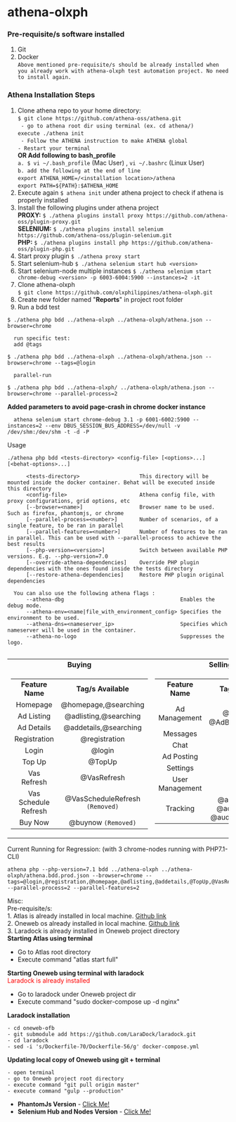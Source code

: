 # athena-olxph
### Pre-requisite/s software installed
1. Git
3. Docker <br>
```Above mentioned pre-requisite/s should be already installed when you already work with athena-olxph test automation project. No need to install again.```

### Athena Installation Steps
1. Clone athena repo to your home directory: <br>
```$ git clone https://github.com/athena-oss/athena.git``` <br>
``` - go to athena root dir using terminal (ex. cd athena/)``` <br>
``` execute ./athena init ``` <br>
``` - Follow the ATHENA instruction to make ATHENA global``` <br>
``` - Restart your terminal ``` <br>
<b>OR Add following to bash_profile</b><br>
```a. $ vi ~/.bash_profile``` (Mac User) , ```vi ~/.bashrc``` (Linux User) <br>
```b. add the following at the end of line``` <br>
      ```export ATHENA_HOME=/<installation location>/athena``` <br>
      ```export PATH=${PATH}:$ATHENA_HOME```
2. Execute again ```$ athena init``` under athena project to check if athena is properly installed
3. Install the following plugins under athena project <br>
<b>PROXY:</b> ```$ ./athena plugins install proxy https://github.com/athena-oss/plugin-proxy.git``` <br>
<b>SELENIUM:</b> ```$ ./athena plugins install selenium https://github.com/athena-oss/plugin-selenium.git``` <br>
<b>PHP:</b> ```$ ./athena plugins install php https://github.com/athena-oss/plugin-php.git```<br>
4. Start proxy plugin
```$ ./athena proxy start```
5. Start selenium-hub
```$ ./athena selenium start hub <version>```
6. Start selenium-node multiple instances
```$ ./athena selenium start chrome-debug <version> -p 6003-6004:5900 --instances=2 -it```
7. Clone athena-olxph <br>
```$ git clone https://github.com/olxphilippines/athena-olxph.git```
8. Create new folder named "<b>Reports</b>" in project root folder
9. Run a bdd test<br>
```
$ ./athena php bdd ../athena-olxph ../athena-olxph/athena.json --browser=chrome
  
  run specific test:
  add @tags
  
$ ./athena php bdd ../athena-olxph ../athena-olxph/athena.json --browser=chrome --tags=@login

  parallel-run
  
$ ./athena php bdd ../athena-olxph/ ../athena-olxph/athena.json --browser=chrome --parallel-process=2
```   
<b>Added parameters to avoid page-crash in chrome docker instance</b>
```
  athena selenium start chrome-debug 3.1 -p 6001-6002:5900 --instances=2 --env DBUS_SESSION_BUS_ADDRESS=/dev/null -v /dev/shm:/dev/shm -t -d -P
```  
Usage
```
./athena php bdd <tests-directory> <config-file> [<options>...] [<behat-options>...]
  
      <tests-directory>                   This directory will be mounted inside the docker container. Behat will be executed inside this directory
      <config-file>                       Athena config file, with proxy configurations, grid options, etc
      [--browser=<name>]                  Browser name to be used. Such as firefox, phantomjs, or chrome
      [--parallel-process=<number>]       Number of scenarios, of a single feature, to be ran in parallel
      [--parallel-features=<number>]      Number of features to be ran in parallel. This can be used with --parallel-process to achieve the best results
      [--php-version=<version>]           Switch between available PHP versions. E.g. --php-version=7.0
      [--override-athena-dependencies]    Override PHP plugin dependencies with the ones found inside the tests directory
      [--restore-athena-dependencies]     Restore PHP plugin original dependencies
  
  You can also use the following athena flags :
      --athena-dbg                                     Enables the debug mode.
      --athena-env=<name|file_with_environment_config> Specifies the environment to be used.
      --athena-dns=<nameserver_ip>                     Specifies which nameserver will be used in the container.
      --athena-no-logo                                 Suppresses the logo.
      
   ```
   <table>
    <tr align=center>
        <td><b>Buying</td>
        <td><b>Selling</td>
    </td>
    <tr>
        <td  valign=top>
            <table>
                <tr align=center>
                    <td>
                        <b>Feature Name
                    </td>
                    <td>
                        <b>Tag/s Available
                    </td>
                </tr>
                  <tr align=center>
                      <td>
                          Homepage
                      </td>
                      <td>
                          @homepage,@searching
                      </td>
                  </tr>
                <tr align=center>
                    <td>
                        Ad Listing
                    </td>
                    <td>
                        @adlisting,@searching
                    </td>
                </tr>  
                <tr align=center>
                    <td>
                        Ad Details
                    </td>
                    <td>
                        @addetails,@searching
                    </td>
                </tr>                               
                <tr align=center>
                    <td>
                        Registration
                    </td>
                    <td>
                        @registration
                    </td>
                </tr>
                <tr align=center>
                    <td>
                        Login
                    </td>
                    <td>
                        @login
                    </td>
                </tr>
               <tr align=center>
                   <td>
                       Top Up
                   </td>
                   <td>
                       @TopUp
                   </td>
               </tr>
               <tr align=center>
                   <td>
                       Vas Refresh
                   </td>
                   <td>
                       @VasRefresh
                   </td>
               </tr> 
               <tr align=center>
                   <td>
                       Vas Schedule Refresh
                   </td>
                   <td>
                       @VasScheduleRefresh <code>(Removed)</code>
                   </td>
               </tr>
               <tr align=center>
                  <td>
                      Buy Now
                  </td>
                  <td>
                      @buynow <code>(Removed)</code>
                  </td>
               </tr>  
            </table>
        </td>
        <td valign=top>
            <table>
                <tr align=center>
                    <td>
                        <b>Feature Name
                    </td>
                    <td>
                        <b>Tag/s Available
                    </td>
                </tr>
                  <tr align=center>
                      <td>
                          Ad Management
                      </td>
                      <td>
                          @TopUp, @VasRefresh, @AdBoostingPackage
                      </td>
                  </tr>
                <tr align=center>
                    <td>
                        Messages
                    </td>
                    <td>
                        n/a
                    </td>
                </tr>  
                <tr align=center>
                    <td>
                        Chat
                    </td>
                    <td>
                        n/a
                    </td>
                </tr>                               
                <tr align=center>
                    <td>
                        Ad Posting
                    </td>
                    <td>
                        @sellform
                    </td>
                </tr>
                <tr align=center>
                    <td>
                        Settings
                    </td>
                    <td>
                        n/a
                    </td>
                </tr>
                <tr align=center>
                    <td>
                        User Management
                    </td>
                    <td>
                        n/a
                    </td>
                </tr>
                <tr align=center>
                    <td>
                        Tracking
                    </td>
                    <td>
                        @adsenselisting, @adsensedetails, @audienceSegments
                    </td>
                </tr>                                                                                   
            </table>
        </td>
    </tr> 
   </table>
   Current Running for Regression: (with 3 chrome-nodes running with PHP7.1-CLI)
   
   ```
   athena php --php-version=7.1 bdd ../athena-olxph ../athena-olxph/athena.bdd.prod.json --browser=chrome --tags=@login,@registration,@homepage,@adlisting,@addetails,@TopUp,@VasRefresh,@sellform,@buynow --parallel-process=2 --parallel-features=2
   ```
   
   Misc: <br>
   Pre-requisite/s:
    <br>1. Atlas is already installed in local machine. <a href="https://github.com/naspersclassifieds-shared/atlas-web-development-environment">Github link</a>
    <br>2. Oneweb os already installed in local machine. <a href="https://github.com/olxphilippines/oneweb-ofb">Github link</a>
    <br>3. Laradock is already installed in Oneweb project directory
   <br><b>Starting Atlas using terminal</b>
   <ul>
    <li> Go to Atlas root directory
    <li> Execute command "atlas start full"
   </ul>
   <b>Starting Oneweb using terminal with laradock</b>
   <br><font color="red">Laradock is already installed</font>
   <ul>
    <li> Go to laradock under Oneweb project dir
    <li> Execute command "sudo docker-compose up -d nginx" 
   </ul>
  <b>Laradock installation</b>
  
    - cd oneweb-ofb
    - git submodule add https://github.com/LaraDock/laradock.git
    - cd laradock
    - sed -i 's/Dockerfile-70/Dockerfile-56/g' docker-compose.yml
  
  <b>Updating local copy of Oneweb using git + terminal</b>
   
    - open terminal
    - go to Oneweb project root directory
    - execute command "git pull origin master"
    - execute command "gulp --production"
    
  <ul>
   <li><b>PhantomJs Version</b> - <a href="https://hub.docker.com/r/akeem/selenium-node-phantomjs/tags/">Click Me!</a>
   <li><b>Selenium Hub and Nodes Version</b> - <a href="https://hub.docker.com/u/selenium/">Click Me!</a>
